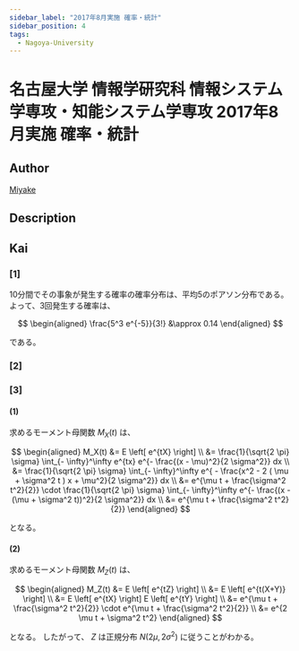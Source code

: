 ```yaml
---
sidebar_label: "2017年8月実施 確率・統計"
sidebar_position: 4
tags:
  - Nagoya-University
---
```

# 名古屋大学 情報学研究科 情報システム学専攻・知能システム学専攻 2017年8月実施 確率・統計

## **Author**
[Miyake](https://miyake.github.io/exams/index.html)

## **Description**

## **Kai**
### \[1\]
10分間でその事象が発生する確率の確率分布は、平均5のポアソン分布である。
よって、3回発生する確率は、

$$
  \begin{aligned}
  \frac{5^3 e^{-5}}{3!}
  &\approx
  0.14
  \end{aligned}
$$

である。

### \[2\]

### \[3\]
#### (1)
求めるモーメント母関数 $M_X(t)$ は、

$$
\begin{aligned}
M_X(t)
&=
E \left[ e^{tX} \right]
\\
&=
\frac{1}{\sqrt{2 \pi} \sigma}
\int_{- \infty}^\infty e^{tx} e^{- \frac{(x - \mu)^2}{2 \sigma^2}} dx
\\
&=
\frac{1}{\sqrt{2 \pi} \sigma}
\int_{- \infty}^\infty
e^{ - \frac{x^2 - 2 ( \mu + \sigma^2 t ) x + \mu^2}{2 \sigma^2}}
dx
\\
&=
e^{\mu t + \frac{\sigma^2 t^2}{2}} \cdot
\frac{1}{\sqrt{2 \pi} \sigma}
\int_{- \infty}^\infty
e^{- \frac{(x - (\mu + \sigma^2 t))^2}{2 \sigma^2}} dx
\\
&=
e^{\mu t + \frac{\sigma^2 t^2}{2}}
\end{aligned}
$$

となる。

#### (2)
求めるモーメント母関数 $M_Z(t)$ は、

$$
\begin{aligned}
M_Z(t)
&=
E \left[ e^{tZ} \right]
\\
&=
E \left[ e^{t(X+Y)} \right]
\\
&=
E \left[ e^{tX} \right] E \left[ e^{tY} \right]
\\
&=
e^{\mu t + \frac{\sigma^2 t^2}{2}}
\cdot
e^{\mu t + \frac{\sigma^2 t^2}{2}}
\\
&=
e^{2 \mu t + \sigma^2 t^2}
\end{aligned}
$$

となる。
したがって、
$Z$ は正規分布 $N(2 \mu, 2 \sigma^2)$ に従うことがわかる。